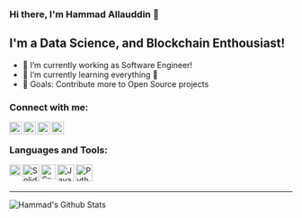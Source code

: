 ### Hi there, I'm Hammad Allauddin 👋

## I'm a Data Science, and Blockchain Enthousiast!
- 🔭 I’m currently working as Software Engineer!
- 🌱 I’m currently learning everything 🤣
- 🥅 Goals: Contribute more to Open Source projects

### Connect with me:

[<img align="left" alt="hammadallauddin | Twitter" width="22px" src="https://cdn.jsdelivr.net/npm/simple-icons@v3/icons/twitter.svg" />][twitter]
[<img align="left" alt="hammadallauddin | LinkedIn" width="22px" src="https://cdn.jsdelivr.net/npm/simple-icons@v3/icons/linkedin.svg" />][linkedin]
[<img align="left" alt="hammadallauddin | Instagram" width="22px" src="https://cdn.jsdelivr.net/npm/simple-icons@v3/icons/instagram.svg" />][instagram]
[<img align="left" alt="hammadallauddin | Stackoverflow" width="22px" src="https://cdn.jsdelivr.net/npm/simple-icons@3.4.0/icons/stackoverflow.svg" />][stackoverflow]

<br />

### Languages and Tools:

<img align="left" alt="Ethereum" width="20px" src="https://upload.wikimedia.org/wikipedia/commons/thumb/0/05/Ethereum_logo_2014.svg/628px-Ethereum_logo_2014.svg.png" />
<img align="left" alt="Solidity" width="30px" src="https://upload.wikimedia.org/wikipedia/commons/thumb/9/98/Solidity_logo.svg/768px-Solidity_logo.svg.png" />
<img align="left" alt="Spring Boot" width="26px" src="https://dzone.com/storage/temp/12434118-spring-boot-logo.png" />
<img align="left" alt="Java" width="30px" src="https://cdn.vox-cdn.com/thumbor/VoXJ8IaxCj5_U-366JhtUHLkdQ0=/0x0:640x427/1400x1050/filters:focal(0x0:640x427):format(jpeg)/cdn.vox-cdn.com/assets/1087137/java_logo_640.jpg" />
<img align="left" alt="Python" width="30px" src="https://www.python.org/static/opengraph-icon-200x200.png" />

<br />
<br />

---

<img align="left" alt="Hammad's Github Stats" src="https://github-readme-stats.vercel.app/api?username=hammadallauddin&show_icons=true&hide_border=true" />

[twitter]: https://twitter.com/hammadallauddin
[instagram]: https://instagram.com/hammadallauddin
[linkedin]: https://linkedin.com/in/hammadallauddin
[stackoverflow]: https://stackoverflow.com/users/4572126/hammad-allauddin
